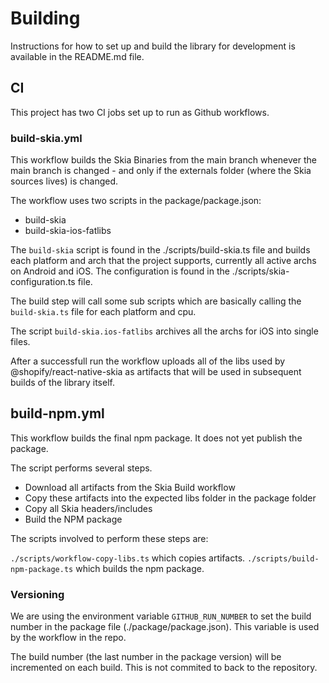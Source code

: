 # Building

Instructions for how to set up and build the library for development is available in the README.md file.

## CI

This project has two CI jobs set up to run as Github workflows.

### build-skia.yml

This workflow builds the Skia Binaries from the main branch whenever the
main branch is changed - and only if the externals folder (where the Skia
sources lives) is changed.

The workflow uses two scripts in the package/package.json:

- build-skia
- build-skia-ios-fatlibs

The `build-skia` script is found in the ./scripts/build-skia.ts file and builds each platform and arch that the project supports, currently all active archs on Android and iOS. The configuration is found in the ./scripts/skia-configuration.ts file.

The build step will call some sub scripts which are basically calling the `build-skia.ts` file for each platform and cpu.

The script `build-skia.ios-fatlibs` archives all the archs for iOS into single files.

After a successfull run the workflow uploads all of the libs used by @shopify/react-native-skia as artifacts that will be used in subsequent builds of the library itself.

## build-npm.yml

This workflow builds the final npm package. It does not yet publish the package.

The script performs several steps.

- Download all artifacts from the Skia Build workflow
- Copy these artifacts into the expected libs folder in the package folder
- Copy all Skia headers/includes
- Build the NPM package

The scripts involved to perform these steps are:

`./scripts/workflow-copy-libs.ts` which copies artifacts.
`./scripts/build-npm-package.ts` which builds the npm package.

### Versioning

We are using the environment variable `GITHUB_RUN_NUMBER` to set the build number in the package file (./package/package.json). This variable is used by the workflow in the repo.

The build number (the last number in the package version) will be incremented on each build. This is not commited to back to the repository.
